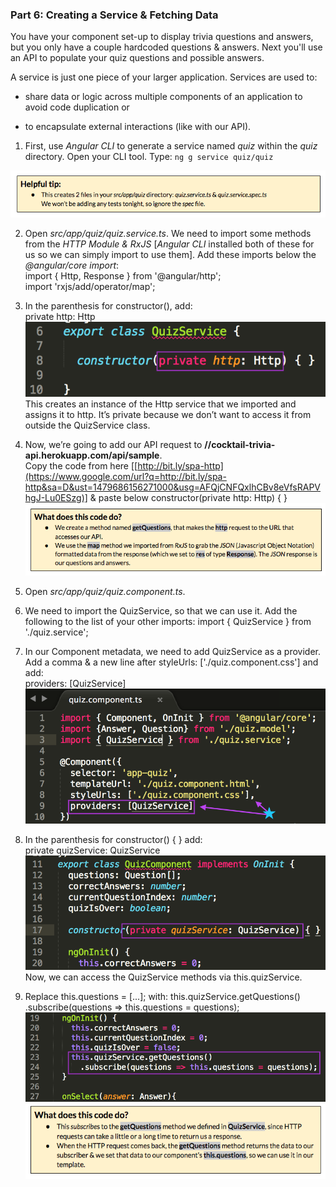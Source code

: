 ### Part 6: Creating a Service & Fetching Data

You have your component set-up to display trivia questions and answers, but you only have a couple hardcoded questions & answers. Next you'll use an API to populate your quiz questions and possible answers.

A service is just one piece of your larger application. Services are used to:

*   share data or logic across multiple components of an application to avoid code duplication or

*   to encapsulate external interactions (like with our API).

1.  First, use *Angular CLI* to generate a service named *quiz* within the *quiz* directory. Open your CLI tool. Type: `ng g service quiz/quiz`

  ![](../images/25.png)

2.  Open *src/app/quiz/quiz.service.ts*. We need to import some methods from the *HTTP Module &amp; RxJS* [*Angular CLI* installed both of these for us so we can simply import to use them]. Add these imports below the *@angular/core import*:<br><span class="new">import { Http, Response } from &#039;@angular/http&#039;;</span><br><span class="new">import &#039;rxjs/add/operator/map&#039;;</span><br>

3.  In the parenthesis for constructor(), add:<br><span class="new">private http: Http</span>![](/images/image27.png)<br>This creates an instance of the <span class="ref">Http</span> service that we imported and assigns it to <span class="ref">http</span>. It’s private because we don’t want to access it from outside the <span class="ref">QuizService</span> class.

4.  Now, we’re going to add our API request to **//cocktail-trivia-api.herokuapp.com/api/sample**.<br>Copy the code from here [[http://bit.ly/spa-http](https://www.google.com/url?q=http://bit.ly/spa-http&sa=D&ust=1479686156271000&usg=AFQjCNFQxlhCBv8eVfsRAPVhgJ-Lu0ESzg)] &amp; paste below <span class="ref">constructor(private http: Http) { }</span>
![](../images/26.png)

1.  Open *src/app/quiz/quiz.component.ts*.

  1.  We need to import the <span class="ref">QuizService</span>, so that we can use it. Add the following to the list of your other imports: <span class="new">import { QuizService } from &#039;./quiz.service&#039;;</span>
  2.  In our <span class="ref">Component</span> metadata, we need to add <span class="ref">QuizService</span> as a provider.<br>Add a comma &amp; a new line after <span class="ref">styleUrls: [&#039;./quiz.component.css&#039;]</span> and add:<br><span class="new">providers: [QuizService]</span>![](/images/image22.png)
3.  In the parenthesis for <span class="ref">constructor() { }</span> add:<br><span class="new">private quizService: QuizService</span>![](/images/image48.png)Now, we can access the <span class="ref">QuizService methods</span> via <span class="ref">this.quizService</span>.
4.  Replace <span class="ref">this.questions = [...];</span> with: <span class="new">this.quizService.getQuestions()  .subscribe(questions =&gt; this.questions = questions);</span>![](/images/image13.png)
![](../images/27.png)